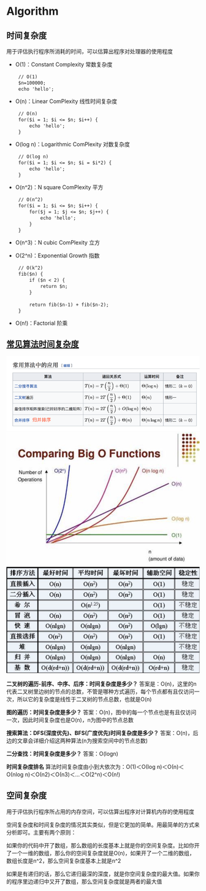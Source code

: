# Algorithm

## 时间复杂度

用于评估执行程序所消耗的时间，可以估算出程序对处理器的使用程度

* O(1)：Constant Complexity 常数复杂度

   ```shell
    // O(1)
    $n=100000;
    echo 'hello';
   ```

* O(n)：Linear ComPlexity 线性时间复杂度
  
   ```shell
    // O(n)
    for($i = 1; $i <= $n; $i++) {
        echo 'hello';
    }
   ```

* O(log n)：Logarithmic ComPlexity 对数复杂度
  
   ```shell
    // O(log n)
    for($i = 1; $i <= $n; $i = $i*2) {
        echo 'hello';
    }
   ```

* O(n^2)：N square ComPlexity 平方
  
   ```shell
    // O(n^2)
    for($i = 1; $i <= $n; $i++) {
        for($j = 1; $j <= $n; $j++) {
            echo 'hello';
        }
    }
   ```

* O(n^3)：N cubic ComPlexity 立方
* O(2^n)：Exponential Growth 指数

   ```shell
    // O(k^2)
    fib($n) {
        if ($n < 2) {
            return $n;
        }
        
        return fib($n-1) + fib($n-2);
    }
   ```

* O(n!)：Factorial 阶乘
  
## [常见算法时间复杂度](https://juejin.cn/post/6844904167824162823)

   ![时间复杂度](./../imges/algorithm.png)
   ![时间复杂度](./../imges/algorithm2.jpeg)
   ![时间复杂度](./../imges/algorithm3.png)

   **二叉树的遍历-前序、中序、后序：时间复杂度是多少？**
   答案是：O(n)，这里的n代表二叉树里边树的节点的总数，不管是哪种方式遍历，每个节点都有且仅访问一次，所以它的复杂度是线性于二叉树的节点总数，也就是O(n)

   **图的遍历：时间复杂度是多少？**
   答案：O(n)，图中的每一个节点也是有且仅访问一次，因此时间复杂度也是O(n)，n为图中的节点总数

   **搜索算法：DFS(深度优先)、BFS(广度优先)时间复杂度是多少？**
   答案：O(n)，后边的文章会详细介绍这两种算法(n为搜索空间中的节点总数)

   **二分查找：时间复杂度是多少？**
   答案：O(logn)

   **时间复杂度排名**
   算法时间复杂度由小到大依次为：Ο(1)＜Ο(log n)＜Ο(n)＜Ο(nlog n)＜Ο(n2)＜Ο(n3)＜…＜Ο(2^n)＜Ο(n!)

## 空间复杂度

   用于评估执行程序所占用的内存空间，可以估算出程序对计算机内存的使用程度

   空间复杂度和时间复杂度的情况其实类似，但是它更加的简单。用最简单的方式来分析即可。主要有两个原则：

   如果你的代码中开了数组，那么数组的长度基本上就是你的空间复杂度。比如你开了一个一维的数组，那么你的空间复杂度就是O(n)，如果开了一个二维的数组，数组长度是n^2，那么空间复杂度基本上就是n^2

   如果是有递归的话，那么它递归最深的深度，就是你空间复杂度的最大值。如果你的程序里边递归中又开了数组，那么空间复杂度就是两者的最大值
